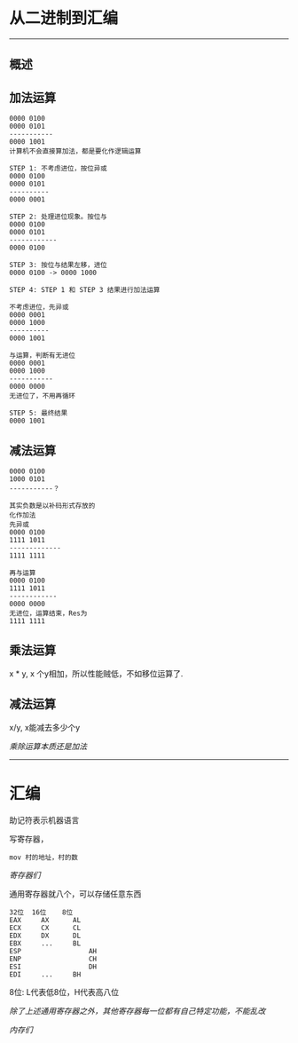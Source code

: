 # 从二进制到汇编

---

## 概述

## 加法运算

```shell
0000 0100
0000 0101
-----------
0000 1001
计算机不会直接算加法，都是要化作逻辑运算

STEP 1: 不考虑进位，按位异或
0000 0100
0000 0101
----------
0000 0001

STEP 2: 处理进位现象。按位与
0000 0100
0000 0101
------------
0000 0100

STEP 3: 按位与结果左移，进位
0000 0100 -> 0000 1000

STEP 4: STEP 1 和 STEP 3 结果进行加法运算

不考虑进位，先异或
0000 0001
0000 1000
----------
0000 1001

与运算，判断有无进位
0000 0001
0000 1000
-----------
0000 0000
无进位了，不用再循环

STEP 5: 最终结果
0000 1001
```

## 减法运算

```shell
0000 0100
1000 0101
-----------？

其实负数是以补码形式存放的
化作加法
先异或
0000 0100
1111 1011
-------------
1111 1111

再与运算
0000 0100
1111 1011
------------
0000 0000
无进位，运算结束，Res为
1111 1111
```

## 乘法运算

x * y, x 个y相加，所以性能贼低，不如移位运算了.

## 减法运算

x/y, x能减去多少个y

*乘除运算本质还是加法*

---

# 汇编

助记符表示机器语言

写寄存器，

```shell
mov 村的地址，村的数

```

*寄存器们*

通用寄存器就八个，可以存储任意东西

```shell
32位  16位	8位
EAX		AX		AL
ECX		CX		CL
EDX		DX		DL
EBX		...		BL
ESP					AH
ENP					CH
ESI					DH
EDI		...		BH
```

8位: L代表低8位，H代表高八位

*除了上述通用寄存器之外，其他寄存器每一位都有自己特定功能，不能乱改*



*内存们*

